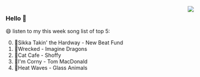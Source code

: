 <img align="right"  src="https://github-readme-stats.vercel.app/api/top-langs/?username=kvnZero" />

### Hello 👋

😄 listen to my this week song list of top 5:

0. 🌈Sikka Takin' the Hardway - New Beat Fund
1. 🌈Wrecked - Imagine Dragons
2. 🌈Cat Cafe - Shoffy
3. 🌈I'm Corny - Tom MacDonald
4. 🌈Heat Waves - Glass Animals

